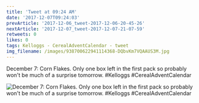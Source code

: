 ```yaml
---
title: 'Tweet at 09:24 AM'
date: '2017-12-07T09:24:03'
prevArticle: '2017-12-06_tweet-2017-12-06-20-45-26'
nextArticle: '2017-12-07_tweet-2017-12-07-21-07-59'
retweets: 0
likes: 0
tags: Kelloggs - CerealAdventCalendar - tweet
img_filename: /images/938700622941114368-DQbvKm7VQAAUS3M.jpg
---
```

December 7: Corn Flakes. Only one box left in the first pack so probably won't be much of a surprise tomorrow. #Kelloggs #CerealAdventCalendar

![December 7: Corn Flakes. Only one box left in the first pack so probably won't be much of a surprise tomorrow. #Kelloggs #CerealAdventCalendar](/images/938700622941114368-DQbvKm7VQAAUS3M.jpg "December 7: Corn Flakes. Only one box left in the first pack so probably won't be much of a surprise tomorrow. #Kelloggs #CerealAdventCalendar")
